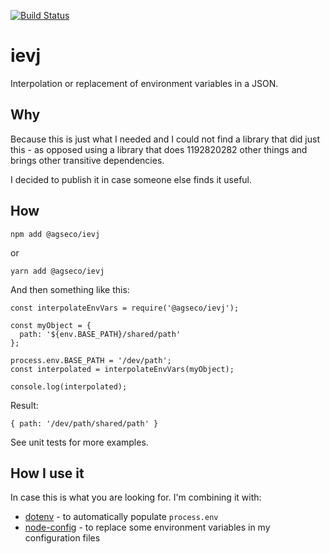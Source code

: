 [![Build Status](https://travis-ci.com/agseco/ievj.svg?branch=master)](https://travis-ci.com/agseco/ievj)

# ievj
Interpolation or replacement of environment variables in a JSON.

## Why

Because this is just what I needed and I could not find a library that did just this - as opposed using a library that does 1192820282 other things and brings other transitive dependencies.

I decided to publish it in case someone else finds it useful.

## How

`npm add @agseco/ievj`

or

`yarn add @agseco/ievj`

And then something like this:

```
const interpolateEnvVars = require('@agseco/ievj');

const myObject = {
  path: '${env.BASE_PATH}/shared/path'
};

process.env.BASE_PATH = '/dev/path';
const interpolated = interpolateEnvVars(myObject);

console.log(interpolated);
```

Result:

```
{ path: '/dev/path/shared/path' }
```

See unit tests for more examples.

## How I use it

In case this is what you are looking for. I'm combining it with:

* [dotenv](https://github.com/motdotla/dotenv) - to automatically populate `process.env`
* [node-config](https://github.com/lorenwest/node-config) - to replace some environment variables in my configuration files

